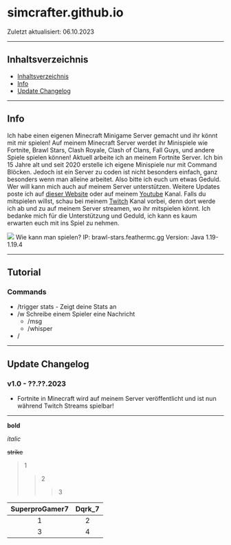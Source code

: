 # simcrafter.github.io
Zuletzt aktualisiert: 06.10.2023

___
## Inhaltsverzeichnis
+ [Inhaltsverzeichnis](#inhaltsverzeichnis)
+ [Info](#info)
+ [Update Changelog](#update-changelog)

___
## Info
Ich habe einen eigenen Minecraft Minigame Server gemacht und ihr könnt mit mir spielen! Auf meinem Minecraft Server werdet ihr Minispiele wie Fortnite, Brawl Stars, Clash Royale, Clash of Clans, Fall Guys, und andere Spiele spielen können! Aktuell arbeite ich an meinem Fortnite Server. Ich bin 15 Jahre alt und seit 2020 erstelle ich eigene Minispiele nur mit Command Blöcken. Jedoch ist ein Server zu coden ist nicht besonders einfach, ganz besonders wenn man alleine arbeitet. Also bitte ich euch um etwas Geduld. Wer will kann mich auch auf meinem Server unterstützen. Weitere Updates poste ich auf [dieser Website]() oder auf meinem [Youtube](https://youtube.com/@simcrafter) Kanal. Falls du mitspielen willst, schau bei meinem [Twitch](https://twitch.tv/simcrafter_) Kanal vorbei, denn dort werde ich ab und zu auf meinem Server streamen, wo ihr mitspielen könnt. Ich bedanke mich für die Unterstützung und Geduld, ich kann es kaum erwarten euch mit ins Spiel zu nehmen.

![](https://static-cdn.jtvnw.net/jtv_user_pictures/d901ad57-2915-4bf4-8a01-066dd310e27f-profile_image-70x70.png)
Wie kann man spielen?
IP: brawl-stars.feathermc.gg
Version: Java 1.19-1.19.4

___
## Tutorial
### Commands
+ /trigger stats - Zeigt deine Stats an
+ /w Schreibe einem Spieler eine Nachricht
  + /msg
  + /whisper
+ /

___
## Update Changelog
### v1.0 - ??.??.2023
+ Fortnite in Minecraft wird auf meinem Server veröffentlicht und ist nun während Twitch Streams spielbar!

___


**bold**

*italic*

~~strike~~

>1
>>2
>>>3

|SuperproGamer7|Dqrk_7|
|:------------:|:----:|
|1|2|
|3|4|

